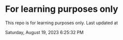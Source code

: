 # For learning purposes only
This repo is for learning purposes only.
Last updated at

Saturday, August 19, 2023 6:25:32 PM

